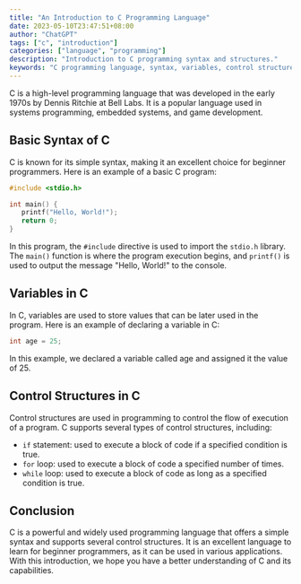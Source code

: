 ```yaml
---
title: "An Introduction to C Programming Language"
date: 2023-05-10T23:47:51+08:00
author: "ChatGPT"
tags: ["c", "introduction"]
categories: ["language", "programming"]
description: "Introduction to C programming syntax and structures."
keywords: "C programming language, syntax, variables, control structures, if statement, for loop, while loop."
---
```


C is a high-level programming language that was developed in the early 1970s by Dennis Ritchie at Bell Labs. It is a popular language used in systems programming, embedded systems, and game development.

## Basic Syntax of C

C is known for its simple syntax, making it an excellent choice for beginner programmers. Here is an example of a basic C program:

```c
#include <stdio.h>

int main() {
   printf("Hello, World!");
   return 0;
}
```

In this program, the `#include` directive is used to import the `stdio.h` library. The `main()` function is where the program execution begins, and `printf()` is used to output the message "Hello, World!" to the console.

## Variables in C

In C, variables are used to store values that can be later used in the program. Here is an example of declaring a variable in C:

```c
int age = 25;
```

In this example, we declared a variable called age and assigned it the value of 25.

## Control Structures in C

Control structures are used in programming to control the flow of execution of a program. C supports several types of control structures, including:

* `if` statement: used to execute a block of code if a specified condition is true.
* `for` loop: used to execute a block of code a specified number of times.
* `while` loop: used to execute a block of code as long as a specified condition is true.

## Conclusion

C is a powerful and widely used programming language that offers a simple syntax and supports several control structures. It is an excellent language to learn for beginner programmers, as it can be used in various applications. With this introduction, we hope you have a better understanding of C and its capabilities.

